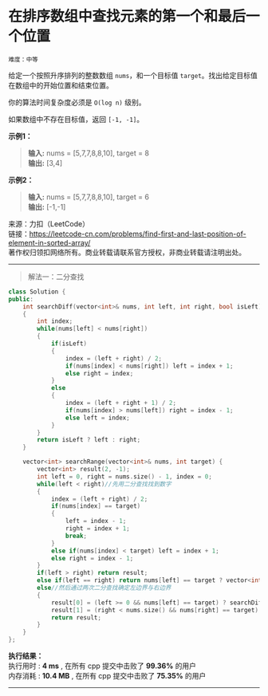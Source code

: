 # 在排序数组中查找元素的第一个和最后一个位置 #  
`难度：中等` 
 
给定一个按照升序排列的整数数组 `nums`，和一个目标值 `target`。找出给定目标值在数组中的开始位置和结束位置。

你的算法时间复杂度必须是 `O(log n)` 级别。

如果数组中不存在目标值，返回 `[-1, -1]`。

**示例1：**  
>**输入:** nums = [5,7,7,8,8,10], target = 8  
>**输出:** [3,4]  

**示例2：**  
>**输入:** nums = [5,7,7,8,8,10], target = 6  
>**输出:** [-1,-1]  

来源：力扣（LeetCode）  
链接：https://leetcode-cn.com/problems/find-first-and-last-position-of-element-in-sorted-array/  
著作权归领扣网络所有。商业转载请联系官方授权，非商业转载请注明出处。  

---  
>解法一：二分查找  

```C++
class Solution {
public:
    int searchDiff(vector<int>& nums, int left, int right, bool isLeft)
    {
        int index;
        while(nums[left] < nums[right])
        {
            if(isLeft)
            {
                index = (left + right) / 2;
                if(nums[index] < nums[right]) left = index + 1;
                else right = index;
            }
            else
            {
                index = (left + right + 1) / 2;
                if(nums[index] > nums[left]) right = index - 1;
                else left = index;
            }
        }
        return isLeft ? left : right;
    }

    vector<int> searchRange(vector<int>& nums, int target) {
        vector<int> result(2, -1);
        int left = 0, right = nums.size() - 1, index = 0;
        while(left < right)//先用二分查找找到数字
        {
            index = (left + right) / 2;
            if(nums[index] == target)
            {
                left = index - 1;
                right = index + 1;
                break;
            }
            else if(nums[index] < target) left = index + 1;
            else right = index - 1;
        }
        if(left > right) return result;
        else if(left == right) return nums[left] == target ? vector<int>(2, left) : result;
        else//然后通过两次二分查找确定左边界与右边界
        {
            result[0] = (left >= 0 && nums[left] == target) ? searchDiff(nums, 0, left, true) : left + 1;
            result[1] = (right < nums.size() && nums[right] == target) ? searchDiff(nums, right, nums.size() - 1, false) : right - 1;
            return result;
        }
    }
};
```  

**执行结果：**  
执行用时 : **4 ms** , 在所有 cpp 提交中击败了 **99.36%** 的用户  
内存消耗 : **10.4 MB** , 在所有 cpp 提交中击败了 **75.35%** 的用户  

---  